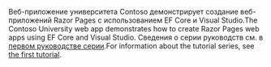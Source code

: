 <span data-ttu-id="4d045-101">Веб-приложение университета Contoso демонстрирует создание веб-приложений Razor Pages с использованием EF Core и Visual Studio.</span><span class="sxs-lookup"><span data-stu-id="4d045-101">The Contoso University web app demonstrates how to create Razor Pages web apps using EF Core and Visual Studio.</span></span> <span data-ttu-id="4d045-102">Сведения о серии руководств см. в [первом руководстве серии](xref:data/ef-rp/intro).</span><span class="sxs-lookup"><span data-stu-id="4d045-102">For information about the tutorial series, see [the first tutorial](xref:data/ef-rp/intro).</span></span>